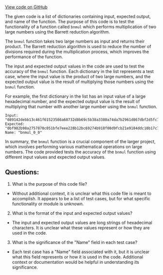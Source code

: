 [View code on GitHub](https://github.com/NethermindEth/nethermind/src/bench_precompiles/vectors/bnmul/common_bnmul.json)

The given code is a list of dictionaries containing input, expected output, and name of the function. The purpose of this code is to test the functionality of a function called `bnmul` which performs multiplication of two large numbers using the Barrett reduction algorithm. 

The `bnmul` function takes two large numbers as input and returns their product. The Barrett reduction algorithm is used to reduce the number of divisions required during the multiplication process, which improves the performance of the function. 

The input and expected output values in the code are used to test the accuracy of the `bnmul` function. Each dictionary in the list represents a test case, where the input value is the product of two large numbers, and the expected output value is the result of multiplying those numbers using the `bnmul` function. 

For example, the first dictionary in the list has an input value of a large hexadecimal number, and the expected output value is the result of multiplying that number with another large number using the `bnmul` function. 

```
Input: "089142debb13c461f61523586a60732d8b69c5b38a3380a74da7b2961d867dbf2d5fc7bbc013c16d7945f190b232eacc25da675c0eb093fe6b9f1b4b4e107b36ffffffffffffffffffffffffffffffffffffffffffffffffffffffffffffffff"
Expected: "0bf982b98a2757878c051bfe7eee228b12bc69274b918f08d9fcb21e9184ddc10b17c77cbf3c19d5d27e18cbd4a8c336afb488d0e92c18d56e64dd4ea5c437e6"
Name: "bnmul_0_0"
```

In summary, the `bnmul` function is a crucial component of the larger project, which involves performing various mathematical operations on large numbers. The code provided tests the accuracy of the `bnmul` function using different input values and expected output values.
## Questions: 
 1. What is the purpose of this code file?
- Without additional context, it is unclear what this code file is meant to accomplish. It appears to be a list of test cases, but for what specific functionality or module is unknown.

2. What is the format of the input and expected output values?
- The input and expected output values are long strings of hexadecimal characters. It is unclear what these values represent or how they are used in the code.

3. What is the significance of the "Name" field in each test case?
- Each test case has a "Name" field associated with it, but it is unclear what this field represents or how it is used in the code. Additional context or documentation would be helpful in understanding its significance.